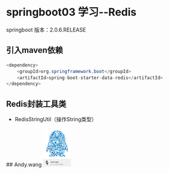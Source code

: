 springboot03 学习--Redis
================================
springboot 版本：2.0.6.RELEASE
## 引入maven依赖
```java
<dependency>
    <groupId>org.springframework.boot</groupId>
    <artifactId>spring-boot-starter-data-redis</artifactId>
</dependency>
```
## Redis封装工具类
<ul>
    <li>RedisStringUtil（操作String类型）</li>
</ul>
## Andy.wang

<img src="doc/594580820.jpg" width="15%" alt="Andy.wang的QQ"/>